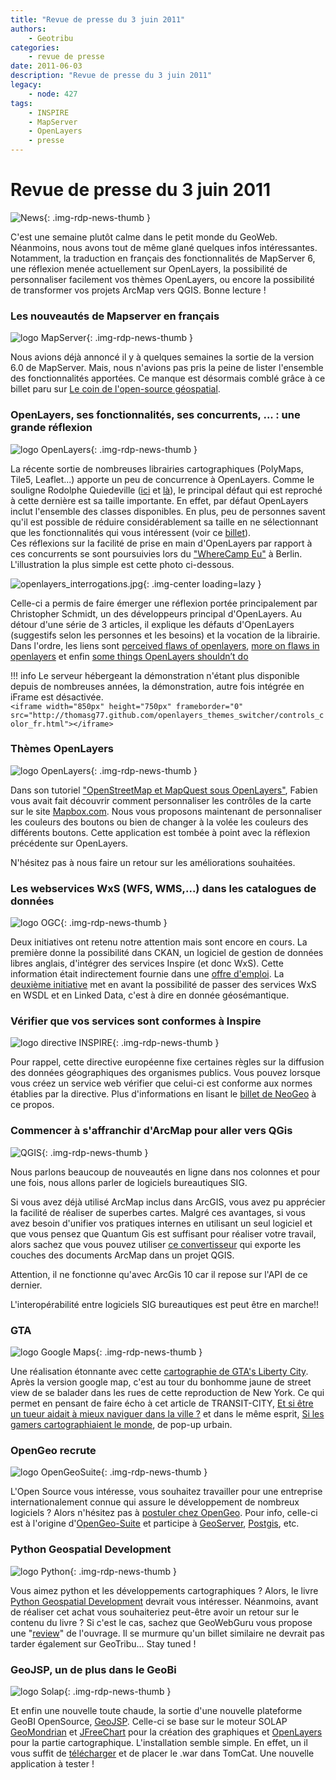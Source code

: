 ```yaml
---
title: "Revue de presse du 3 juin 2011"
authors:
    - Geotribu
categories:
    - revue de presse
date: 2011-06-03
description: "Revue de presse du 3 juin 2011"
legacy:
    - node: 427
tags:
    - INSPIRE
    - MapServer
    - OpenLayers
    - presse
---
```


# Revue de presse du 3 juin 2011

![News](https://cdn.geotribu.fr/img/internal/icons-rdp-news/news.png "Icône news générique"){: .img-rdp-news-thumb }

C'est une semaine plutôt calme dans le petit monde du GeoWeb. Néanmoins, nous avons tout de même glané quelques infos intéressantes. Notamment, la traduction en français des fonctionnalités de MapServer 6, une réflexion menée actuellement sur OpenLayers, la possibilité de personnaliser facilement vos thèmes OpenLayers, ou encore la possibilité de transformer vos projets ArcMap vers QGIS. Bonne lecture !

### Les nouveautés de Mapserver en français

![logo MapServer](https://cdn.geotribu.fr/img/logos-icones/logiciels_librairies/mapserver.png "logo MapServer"){: .img-rdp-news-thumb }

Nous avions déjà annoncé il y à quelques semaines la sortie de la version 6.0 de MapServer. Mais, nous n'avions pas pris la peine de lister l'ensemble des fonctionnalités apportées. Ce manque est désormais comblé grâce à ce billet paru sur [Le coin de l'open-source géospatial](http://georezo.net/blog/geolibre/2011/05/27/presentation-des-nouveautes-de-mapserver-6-0/).

### OpenLayers, ses fonctionnalités, ses concurrents, ... : une grande réflexion

![logo OpenLayers](https://cdn.geotribu.fr/img/logos-icones/logiciels_librairies/openlayers.png "logo OpenLayers"){: .img-rdp-news-thumb }

La récente sortie de nombreuses librairies cartographiques (PolyMaps, Tile5, Leaflet...) apporte un peu de concurrence à OpenLayers. Comme le souligne Rodolphe Quiedeville ([ici](http://blog.rodolphe.quiedeville.org/index.php?post/2011/05/leaflet-nouveau-concurrent-openlayers) et [là](http://blog.rodolphe.quiedeville.org/index.php?post/2011/05/Leaflet-la-sobre-OpenLayers-la-gourmande)), le principal défaut qui est reproché à cette dernière est sa taille importante. En effet, par défaut OpenLayers inclut l'ensemble des classes disponibles. En plus, peu de personnes savent qu'il est possible de réduire considérablement sa taille en ne sélectionnant que les fonctionnalités qui vous intéressent (voir ce [billet](http://geotribu.net/node/52)).  
 Ces réflexions sur la facilité de prise en main d'OpenLayers par rapport à ces concurrents se sont poursuivies lors du ["WhereCamp Eu"](http://wherecamp.eu/) à Berlin. L'illustration la plus simple est cette photo ci-dessous.

![openlayers_interrogations.jpg](http://www.geotribu.net/sites/default/files/Tuto/img/OpenLayers/openlayers_interrogations.jpg){: .img-center loading=lazy }

Celle-ci a permis de faire émerger une réflexion portée principalement par Christopher Schmidt, un des développeurs principal d'OpenLayers. Au détour d'une série de 3 articles, il explique les défauts d'OpenLayers (suggestifs selon les personnes et les besoins) et la vocation de la librairie. Dans l'ordre, les liens sont [perceived flaws of openlayers](http://crschmidt.net/blog/archives/472/perceived-flaws-ofopenlayers/), [more on flaws in openlayers](http://crschmidt.net/blog/archives/476/more-on-flaws-in-openlayers/%20) et enfin [some things OpenLayers shouldn’t do](http://crschmidt.net/blog/archives/479/some-things-openlayers-shouldnt-do/)

!!! info
    Le serveur hébergeant la démonstration n'étant plus disponible depuis de nombreuses années, la démonstration, autre fois intégrée en iFrame est désactivée.  
    `<iframe width="850px" height="750px" frameborder="0" src="http://thomasg77.github.com/openlayers_themes_switcher/controls_color_fr.html"></iframe>`

### Thèmes OpenLayers

![logo OpenLayers](https://cdn.geotribu.fr/img/logos-icones/logiciels_librairies/openlayers.png "logo OpenLayers"){: .img-rdp-news-thumb }

Dans son tutoriel ["OpenStreetMap et MapQuest sous OpenLayers"](http://www.geotribu.net/node/322#On_n-a_rien_oublie_...), Fabien vous avait fait découvrir comment personnaliser les contrôles de la carte sur le site [Mapbox.com](http://mapbox.com/). Nous vous proposons maintenant de personnaliser les couleurs des boutons ou bien de changer à la volée les couleurs des différents boutons. Cette application est tombée à point avec la réflexion précédente sur OpenLayers.  

N'hésitez pas à nous faire un retour sur les améliorations souhaitées.

### Les webservices WxS (WFS, WMS,...) dans les catalogues de données

![logo OGC](https://cdn.geotribu.fr/img/logos-icones/entreprises_association/ogc.png "logo OGC"){: .img-rdp-news-thumb }

Deux initiatives ont retenu notre attention mais sont encore en cours. La première donne la possibilité dans CKAN, un logiciel de gestion de données libres anglais, d'intégrer des services Inspire (et donc WxS). Cette information était indirectement fournie dans une [offre d'emploi](http://blog.okfn.org/2011/05/26/expert-python-javascript-coders-wanted/). La [deuxième initiative](http://kenai.com/projects/envision/pages/SimpleFeatureOntology) met en avant la possibilité de passer des services WxS en WSDL et en Linked Data, c'est à dire en donnée géosémantique.

### Vérifier que vos services sont conformes à Inspire

![logo directive INSPIRE](https://cdn.geotribu.fr/img/logos-icones/entreprises_association/inspire.png "logo directive INSPIRE"){: .img-rdp-news-thumb }

Pour rappel, cette directive européenne fixe certaines règles sur la diffusion des données géographiques des organismes publics. Vous pouvez lorsque vous créez un service web vérifier que celui-ci est conforme aux normes établies par la directive. Plus d'informations en lisant le [billet de NeoGeo](http://www.neogeo-online.net/blog/archives/1331/) à ce propos.

### Commencer à s'affranchir d'ArcMap pour aller vers QGis

![QGIS](https://cdn.geotribu.fr/img/logos-icones/logiciels_librairies/qgis.png){: .img-rdp-news-thumb }

Nous parlons beaucoup de nouveautés en ligne dans nos colonnes et pour une fois, nous allons parler de logiciels bureautiques SIG.  

Si vous avez déjà utilisé ArcMap inclus dans ArcGIS, vous avez pu apprécier la facilité de réaliser de superbes cartes. Malgré ces avantages, si vous avez besoin d'unifier vos pratiques internes en utilisant un seul logiciel et que vous pensez que Quantum Gis est suffisant pour réaliser votre travail, alors sachez que vous pouvez utiliser [ce convertisseur](http://geoscripting.blogspot.com/2011/05/exporting-current-arcmap-document.html) qui exporte les couches des documents ArcMap dans un projet QGIS.  

Attention, il ne fonctionne qu'avec ArcGis 10 car il repose sur l'API de ce dernier.  

L'interopérabilité entre logiciels SIG bureautiques est peut être en marche!!

### GTA

![logo Google Maps](https://cdn.geotribu.fr/img/logos-icones/entreprises_association/google/google_maps.png "logo Google Maps"){: .img-rdp-news-thumb }

Une réalisation étonnante avec cette [cartographie de GTA's Liberty City](http://www.gta4.net/map/). Après la version google map, c'est au tour du bonhomme jaune de street view de se balader dans les rues de cette reproduction de New York. Ce qui permet en pensant de faire écho à cet article de TRANSIT-CITY, [Et si être un tueur aidait à mieux naviguer dans la ville ?](http://transit-city.blogspot.com/2009/06/et-si-etre-un-tueur-aidait-mieux.html) et dans le même esprit, [Si les gamers cartographiaient le monde](http://www.pop-up-urbain.com/si-les-gamers-cartographiaient-le-monde/), de pop-up urbain.

### OpenGeo recrute

![logo OpenGeoSuite](https://cdn.geotribu.fr/img/logos-icones/logiciels_librairies/opengeosuite.png "logo OpenGeoSuite"){: .img-rdp-news-thumb }

L'Open Source vous intéresse, vous souhaitez travailler pour une entreprise internationalement connue qui assure le développement de nombreux logiciels ? Alors n'hésitez pas à [postuler chez OpenGeo](http://opengeo.org/about/careers/). Pour info, celle-ci est à l'origine d'[OpenGeo-Suite](http://opengeo.org/products/suite/tour/) et participe à [GeoServer](http://geoserver.org/display/GEOS/Welcome), [Postgis](http://postgis.refractions.net/), etc.

### Python Geospatial Development

![logo Python](https://cdn.geotribu.fr/img/logos-icones/programmation/python.png "logo Python"){: .img-rdp-news-thumb }

Vous aimez python et les développements cartographiques ? Alors, le livre [Python Geospatial Development](https://www.packtpub.com/python-geospatial-development/book) devrait vous intéresser. Néanmoins, avant de réaliser cet achat vous souhaiteriez peut-être avoir un retour sur le contenu du livre ? Si c'est le cas, sachez que GeoWebGuru vous propose une "[review](http://geowebguru.com/book-reviews/292-book-review-python-geospatial-development)" de l'ouvrage. Il se murmure qu'un billet similaire ne devrait pas tarder également sur GeoTribu... Stay tuned !

### GeoJSP, un de plus dans le GeoBi

![logo Solap](https://cdn.geotribu.fr/img/logos-icones/divers/solap.png "logo Solap"){: .img-rdp-news-thumb }

Et enfin une nouvelle toute chaude, la sortie d'une nouvelle plateforme GeoBI OpenSource, [GeoJSP](http://geojsp.org/). Celle-ci se base sur le moteur SOLAP [GeoMondrian](http://www.spatialytics.org/projects/geomondrian/) et [JFreeChart](http://www.jfree.org/jfreechart/) pour la création des graphiques et [OpenLayers](https://openlayers.org/) pour la partie cartographique. L'installation semble simple. En effet, un il vous suffit de [télécharger](http://geojsp.org/download.php) et de placer le .war dans TomCat. Une nouvelle application à tester !
